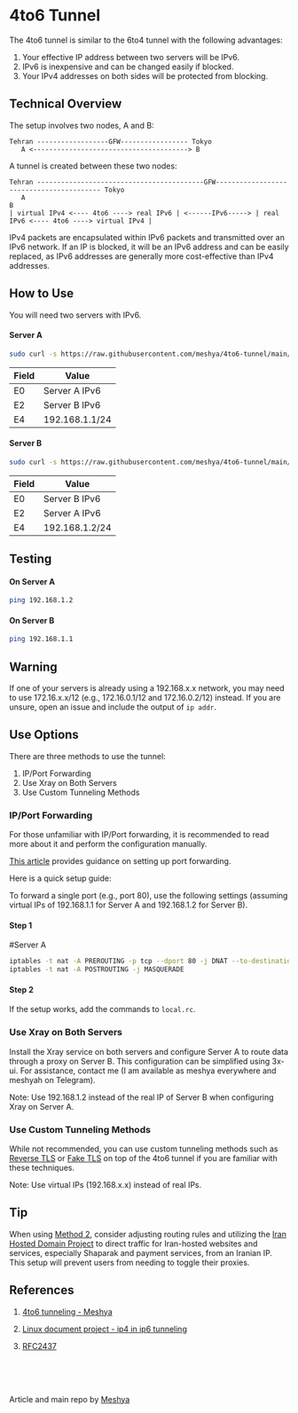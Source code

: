 # 4to6 Tunnel

The 4to6 tunnel is similar to the 6to4 tunnel with the following advantages:

1. Your effective IP address between two servers will be IPv6.
2. IPv6 is inexpensive and can be changed easily if blocked.
3. Your IPv4 addresses on both sides will be protected from blocking.

## Technical Overview

The setup involves two nodes, A and B:

```
Tehran ------------------GFW----------------- Tokyo 
   A <---------------------------------------> B
```

A tunnel is created between these two nodes:

```
Tehran ------------------------------------------GFW----------------------------------------- Tokyo 
   A                                                                                          B
| virtual IPv4 <---- 4to6 ----> real IPv6 | <------IPv6-----> | real IPv6 <---- 4to6 ----> virtual IPv4 |
```

IPv4 packets are encapsulated within IPv6 packets and transmitted over an IPv6 network. If an IP is blocked, it will be an IPv6 address and can be easily replaced, as IPv6 addresses are generally more cost-effective than IPv4 addresses.

## How to Use

You will need two servers with IPv6.

#### Server A

```bash
sudo curl -s https://raw.githubusercontent.com/meshya/4to6-tunnel/main/scripts/install.sh | bash
```

| Field | Value |
|-------|-------|
| E0    | Server A IPv6 |
| E2    | Server B IPv6 |
| E4    | 192.168.1.1/24 |

#### Server B

```bash
sudo curl -s https://raw.githubusercontent.com/meshya/4to6-tunnel/main/scripts/install.sh | bash
```

| Field | Value |
|-------|-------|
| E0    | Server B IPv6 |
| E2    | Server A IPv6 |
| E4    | 192.168.1.2/24 |

## Testing

#### On Server A

```bash
ping 192.168.1.2
```

#### On Server B

```bash
ping 192.168.1.1
```

## Warning

If one of your servers is already using a 192.168.x.x network, you may need to use 172.16.x.x/12 (e.g., 172.16.0.1/12 and 172.16.0.2/12) instead. If you are unsure, open an issue and include the output of `ip addr`.

## Use Options

There are three methods to use the tunnel:

1. IP/Port Forwarding
2. Use Xray on Both Servers
3. Use Custom Tunneling Methods

### IP/Port Forwarding

For those unfamiliar with IP/Port forwarding, it is recommended to read more about it and perform the configuration manually.

[This article](https://tecadmin.net/setting-up-a-port-forwarding-using-iptables-in-linux/) provides guidance on setting up port forwarding.

Here is a quick setup guide:

To forward a single port (e.g., port 80), use the following settings (assuming virtual IPs of 192.168.1.1 for Server A and 192.168.1.2 for Server B).

#### Step 1

#Server A
```bash
iptables -t nat -A PREROUTING -p tcp --dport 80 -j DNAT --to-destination 192.168.1.2:80 
iptables -t nat -A POSTROUTING -j MASQUERADE 
```

#### Step 2

If the setup works, add the commands to `local.rc`.

### Use Xray on Both Servers

Install the Xray service on both servers and configure Server A to route data through a proxy on Server B. This configuration can be simplified using 3x-ui. For assistance, contact me (I am available as meshya everywhere and meshyah on Telegram).

Note: Use 192.168.1.2 instead of the real IP of Server B when configuring Xray on Server A.

### Use Custom Tunneling Methods

While not recommended, you can use custom tunneling methods such as [Reverse TLS](https://github.com/radkesvat/ReverseTlsTunnel) or [Fake TLS](https://github.com/radkesvat/FakeTlsTunnel) on top of the 4to6 tunnel if you are familiar with these techniques.

Note: Use virtual IPs (192.168.x.x) instead of real IPs.

## Tip

When using [Method 2](#use-xray-on-both-servers), consider adjusting routing rules and utilizing the [Iran Hosted Domain Project](https://github.com/bootmortis/iran-hosted-domains) to direct traffic for Iran-hosted websites and services, especially Shaparak and payment services, from an Iranian IP. This setup will prevent users from needing to toggle their proxies.


## References

1. [4to6 tunneling - Meshya](https://github.com/meshya/4to6-tunnel)

2. [Linux document project - ip4 in ip6 tunneling](https://tldp.org/HOWTO/Linux+IPv6-HOWTO/ch10.html
)

3. [RFC2437](http://www.faqs.org/rfcs/rfc2473.html)


<br>
<br>
<br>

Article and main repo by [Meshya](https://github.com/meshya/4to6-tunnel)